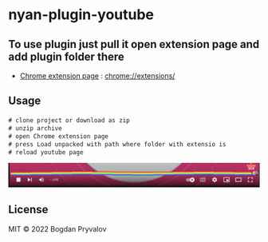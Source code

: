 # nyan-plugin-youtube

## To use plugin just pull it open extension page and add plugin folder there

* [Chrome extension page](chrome://extensions/) : [chrome://extensions/](chrome://extensions/)

## Usage
```
# clone project or download as zip
# unzip archive
# open Chrome extension page
# press Load unpacked with path where folder with extensio is
# reload youtube page
```

![Screenshot](public/assets/screenshot.png)

## License

MIT © 2022 Bogdan Pryvalov
